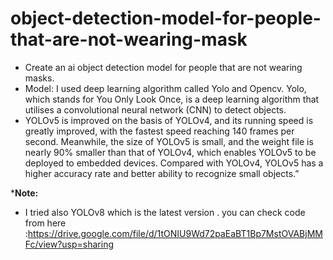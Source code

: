# object-detection-model-for-people-that-are-not-wearing-mask
* Create an ai object detection model for people that are not wearing masks.
* Model: I used deep learning algorithm called Yolo and Opencv. Yolo, which stands for You Only Look Once, is a deep learning algorithm that utilises a convolutional neural network (CNN) to detect objects.
*  YOLOv5 is improved on the basis of YOLOv4, and its running speed is greatly improved, with the fastest speed reaching 140 frames per second. Meanwhile, the size of YOLOv5 is small, and the weight file is nearly 90% smaller than that of YOLOv4, which enables YOLOv5 to be deployed to embedded devices. Compared with YOLOv4, YOLOv5 has a higher accuracy rate and better ability to recognize small objects.”


***Note:**
* I tried also  YOLOv8 which is the latest version  .
you can check code from here :https://drive.google.com/file/d/1tONIU9Wd72paEaBT1Bp7MstOVABjMMFc/view?usp=sharing
